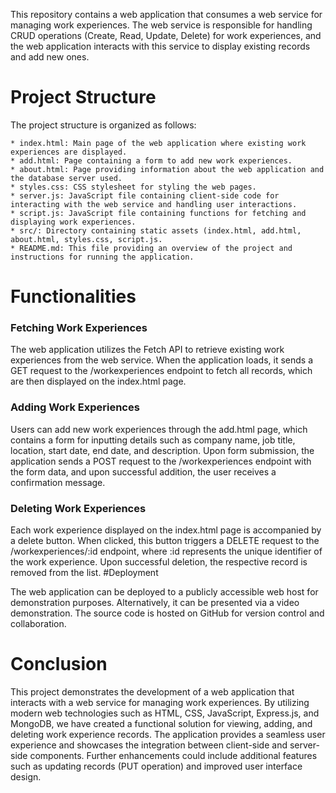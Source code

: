 This repository contains a web application that consumes a web service for managing work experiences. 
The web service is responsible for handling CRUD operations (Create, Read, Update, Delete) for work experiences, and the web application interacts with this service to display existing records and add new ones.
# Project Structure

The project structure is organized as follows:

    * index.html: Main page of the web application where existing work experiences are displayed.
    * add.html: Page containing a form to add new work experiences.
    * about.html: Page providing information about the web application and the database server used.
    * styles.css: CSS stylesheet for styling the web pages.
    * server.js: JavaScript file containing client-side code for interacting with the web service and handling user interactions.
    * script.js: JavaScript file containing functions for fetching and displaying work experiences.
    * src/: Directory containing static assets (index.html, add.html, about.html, styles.css, script.js.
    * README.md: This file providing an overview of the project and instructions for running the application.

# Functionalities
### Fetching Work Experiences

The web application utilizes the Fetch API to retrieve existing work experiences from the web service. When the application loads, it sends a GET request to the /workexperiences endpoint to fetch all records, which are then displayed on the index.html page.
### Adding Work Experiences

Users can add new work experiences through the add.html page, which contains a form for inputting details such as company name, job title, location, start date, end date, and description. Upon form submission, the application sends a POST request to the /workexperiences endpoint with the form data, and upon successful addition, the user receives a confirmation message.
### Deleting Work Experiences

Each work experience displayed on the index.html page is accompanied by a delete button. When clicked, this button triggers a DELETE request to the /workexperiences/:id endpoint, where :id represents the unique identifier of the work experience. Upon successful deletion, the respective record is removed from the list.
#Deployment

The web application can be deployed to a publicly accessible web host for demonstration purposes. Alternatively, it can be presented via a video demonstration. The source code is hosted on GitHub for version control and collaboration.
# Conclusion

This project demonstrates the development of a web application that interacts with a web service for managing work experiences. By utilizing modern web technologies such as HTML, CSS, JavaScript, Express.js, and MongoDB, we have created a functional solution for viewing, adding, and deleting work experience records. The application provides a seamless user experience and showcases the integration between client-side and server-side components. Further enhancements could include additional features such as updating records (PUT operation) and improved user interface design.
